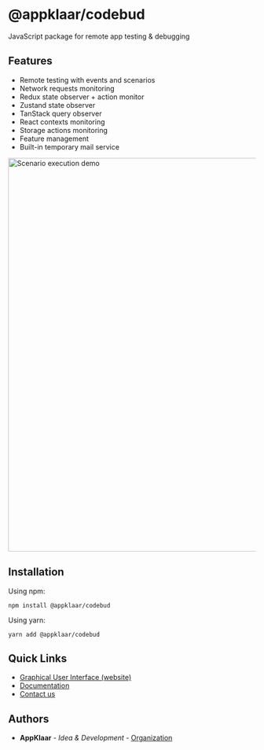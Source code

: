 # @appklaar/codebud

JavaScript package for remote app testing & debugging

## Features
* Remote testing with events and scenarios
* Network requests monitoring
* Redux state observer + action monitor
* Zustand state observer
* TanStack query observer
* React contexts monitoring
* Storage actions monitoring
* Feature management
* Built-in temporary mail service

<img width="800" alt="Scenario execution demo" src="https://github.com/Appklaar/CodeBud/assets/81921589/d4dd2e24-49be-45d5-b210-aa04305cc6f5">

## Installation

Using npm:

```
npm install @appklaar/codebud
```

Using yarn:

```
yarn add @appklaar/codebud
```

## Quick Links

* [Graphical User Interface (website)](https://app.codebud.io/)
* [Documentation](https://docs.codebud.io/)
* [Contact us](https://t.me/appklaar)

## Authors

* **AppKlaar** - *Idea & Development* - [Organization](https://www.appklaar.com/)